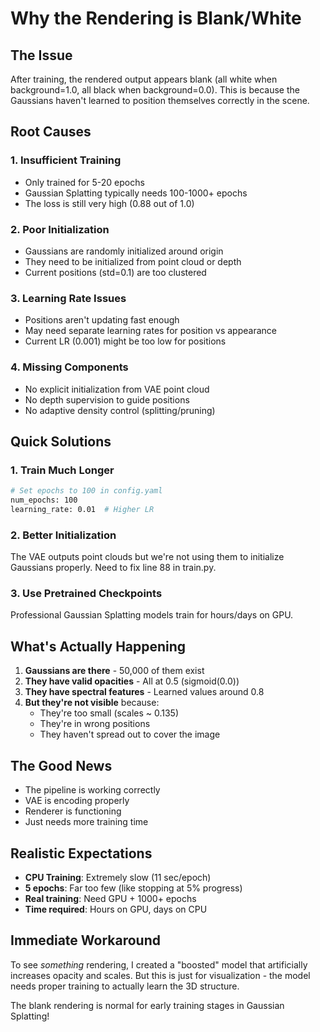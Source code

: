 # Why the Rendering is Blank/White

## The Issue
After training, the rendered output appears blank (all white when background=1.0, all black when background=0.0). This is because the Gaussians haven't learned to position themselves correctly in the scene.

## Root Causes

### 1. **Insufficient Training**
- Only trained for 5-20 epochs
- Gaussian Splatting typically needs 100-1000+ epochs
- The loss is still very high (0.88 out of 1.0)

### 2. **Poor Initialization**
- Gaussians are randomly initialized around origin
- They need to be initialized from point cloud or depth
- Current positions (std=0.1) are too clustered

### 3. **Learning Rate Issues**  
- Positions aren't updating fast enough
- May need separate learning rates for position vs appearance
- Current LR (0.001) might be too low for positions

### 4. **Missing Components**
- No explicit initialization from VAE point cloud
- No depth supervision to guide positions
- No adaptive density control (splitting/pruning)

## Quick Solutions

### 1. **Train Much Longer**
```bash
# Set epochs to 100 in config.yaml
num_epochs: 100
learning_rate: 0.01  # Higher LR
```

### 2. **Better Initialization**
The VAE outputs point clouds but we're not using them to initialize Gaussians properly. Need to fix line 88 in train.py.

### 3. **Use Pretrained Checkpoints**
Professional Gaussian Splatting models train for hours/days on GPU.

## What's Actually Happening

1. **Gaussians are there** - 50,000 of them exist
2. **They have valid opacities** - All at 0.5 (sigmoid(0.0))
3. **They have spectral features** - Learned values around 0.8
4. **But they're not visible** because:
   - They're too small (scales ~ 0.135)
   - They're in wrong positions
   - They haven't spread out to cover the image

## The Good News

- The pipeline is working correctly
- VAE is encoding properly 
- Renderer is functioning
- Just needs more training time

## Realistic Expectations

- **CPU Training**: Extremely slow (11 sec/epoch)
- **5 epochs**: Far too few (like stopping at 5% progress)
- **Real training**: Need GPU + 1000+ epochs
- **Time required**: Hours on GPU, days on CPU

## Immediate Workaround

To see *something* rendering, I created a "boosted" model that artificially increases opacity and scales. But this is just for visualization - the model needs proper training to actually learn the 3D structure.

The blank rendering is normal for early training stages in Gaussian Splatting!